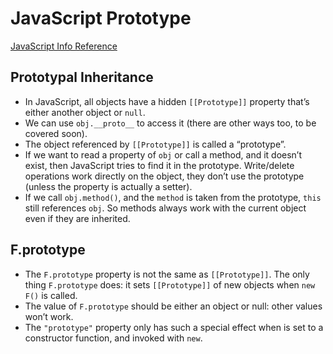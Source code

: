 # JavaScript Prototype

[JavaScript Info Reference](https://javascript.info/object-oriented-programming)

## Prototypal Inheritance

* In JavaScript, all objects have a hidden `[[Prototype]]` property that’s either another object or `null`.
* We can use `obj.__proto__` to access it (there are other ways too, to be covered soon).
* The object referenced by `[[Prototype]]` is called a “prototype”.
* If we want to read a property of `obj` or call a method, and it doesn’t exist, then JavaScript tries to find it in the prototype. Write/delete operations work directly on the object, they don’t use the prototype (unless the property is actually a setter).
* If we call `obj.method()`, and the `method` is taken from the prototype, `this` still references `obj`. So methods always work with the current object even if they are inherited.

## F.prototype 

* The `F.prototype` property is not the same as `[[Prototype]]`. The only thing `F.prototype` does: it sets `[[Prototype]]` of new objects when `new F()` is called.
* The value of `F.prototype` should be either an object or null: other values won’t work.
* The `"prototype"` property only has such a special effect when is set to a constructor function, and invoked with `new`.